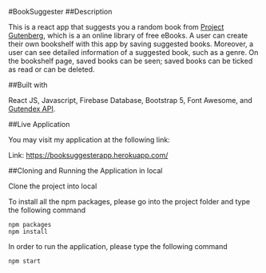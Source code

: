 #BookSuggester
##Description

This is a react app that suggests you a random book from [Project Gutenberg](https://www.gutenberg.org/), which is a an online library of free eBooks. A user can create their own bookshelf with this app by saving suggested books. Moreover, a user can see detailed information of a suggested book, such as a genre. On the bookshelf page, saved books can be seen; saved books can be ticked as read or can be deleted.         

##Built with

React JS, Javascript, Firebase Database, Bootstrap 5, Font Awesome, and [Gutendex API](http://gutendex.com/). 

##Live Application

You may visit my application at the following link:

Link: https://booksuggesterapp.herokuapp.com/

##Cloning and Running the Application in local

Clone the project into local

To install all the npm packages, please go into the project folder and type the following command
```
npm packages
npm install
```
In order to run the application, please type the following command
```
npm start
```
